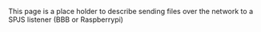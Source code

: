 This page is a place holder to describe sending files over the network to a SPJS listener (BBB or Raspberrypi)